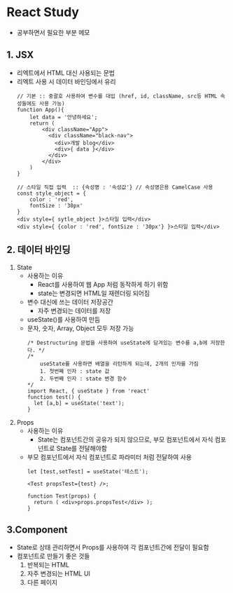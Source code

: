 # React Study

* 공부하면서 필요한 부분 메모

## 1. JSX

* 리엑트에서 HTML 대신 사용되는 문법
* 리엑트 사용 시 데이터 바인딩에서 유리
    ```
    // 기본 :: 중괄호 사용하여 변수를 대입 (href, id, className, src등 HTML 속성들에도 사용 가능)
    function App(){
        let data = '안녕하세요';
        return (
            <div className="App">
              <div className="black-nav">
                <div>개발 blog</div>
                <div>{ data }</div>
              </div>
            </div>
        )
    }
  
    // 스타일 직접 입력  :: {속성명 : '속성값'} // 속성명은용 CamelCase 사용
    const style_object = {
        color : 'red',
        fontSize : '30px'
    }
    <div style={ sytle_object }>스타일 입력</div>
    <div style={ {color : 'red', fontSize : '30px'} }>스타일 입력</div>
    ```

## 2. 데이터 바인딩

1. State
    * 사용하는 이유
        * React를 사용하여 웹 App 처럼 동작하게 하기 위함
        * state는 변경되면 HTML일 재렌더링 되어짐
    * 변수 대신에 쓰는 데이터 저장공간
        * 자주 변경되는 데이터를 저장
    * useState()를 사용하여 만듬
    * 문자, 숫자, Array, Object 모두 저장 가능
      ```
      /* Destructuring 문법을 사용하여 useState에 담겨있는 변수를 a,b에 저장한다. */
      /*
          useState를 사용하면 배열을 리턴하게 되는데, 2개의 인자를 가짐
          1. 첫번째 인자 : state 값
          2. 두번째 인자 : state 변경 함수
      */
      import React, { useState } from 'react'
      function test() {
        let [a,b] = useState('text');
      }
      ```
2. Props
    * 사용하는 이유
        * State는 컴포넌트간의 공유가 되지 않으므로, 부모 컴포넌트에서 자식 컴포넌트로 State를 전달해야함
    * 부모 컴포넌트에서 자식 컴포넌트로 파라미터 처럼 전달하여 사용
      ```
      let [test,setTest] = useState('테스트');
      
      <Test propsTest={test} />;
      
      function Test(props) {
        return ( <div>props.propsTest</div> );
      }
      ```

## 3.Component

* State로 상태 관리하면서 Props를 사용하여 각 컴포넌트간에 전달이 필요함
* 컴포넌트로 만들기 좋은 것들
    1. 반복되는 HTML
    2. 자주 변경되는 HTML UI
    3. 다른 페이지
   